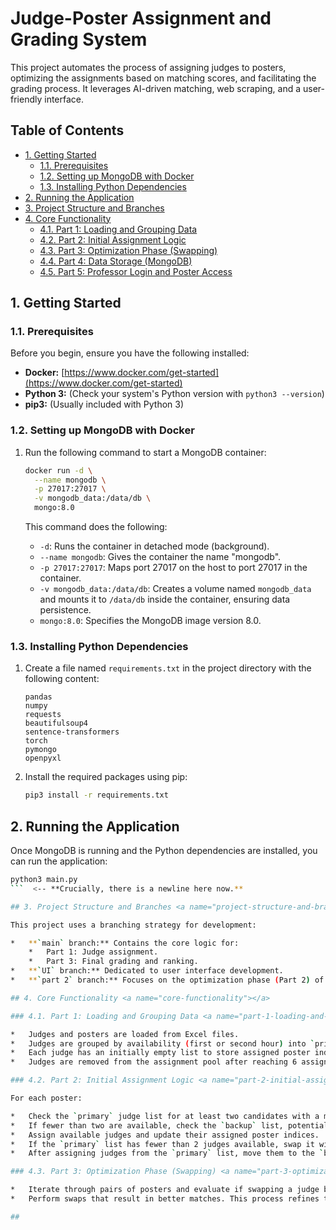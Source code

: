 # Judge-Poster Assignment and Grading System

This project automates the process of assigning judges to posters, optimizing the assignments based on matching scores, and facilitating the grading process. It leverages AI-driven matching, web scraping, and a user-friendly interface.

## Table of Contents

* [1. Getting Started](#getting-started)
    * [1.1. Prerequisites](#prerequisites)
    * [1.2. Setting up MongoDB with Docker](#setting-up-mongodb-with-docker)
    * [1.3. Installing Python Dependencies](#installing-python-dependencies)
* [2. Running the Application](#running-the-application)
* [3. Project Structure and Branches](#project-structure-and-branches)
* [4. Core Functionality](#core-functionality)
    * [4.1. Part 1: Loading and Grouping Data](#part-1-loading-and-grouping-data)
    * [4.2. Part 2: Initial Assignment Logic](#part-2-initial-assignment-logic)
    * [4.3. Part 3: Optimization Phase (Swapping)](#part-3-optimization-phase-swapping)
    * [4.4. Part 4: Data Storage (MongoDB)](#part-4-data-storage-mongodb)
    * [4.5. Part 5: Professor Login and Poster Access](#part-5-professor-login-and-poster-access)

## 1. Getting Started <a name="getting-started"></a>

### 1.1. Prerequisites <a name="prerequisites"></a>

Before you begin, ensure you have the following installed:

* **Docker:**  [https://www.docker.com/get-started](https://www.docker.com/get-started)
* **Python 3:**  (Check your system's Python version with `python3 --version`)
* **pip3:** (Usually included with Python 3)

### 1.2. Setting up MongoDB with Docker <a name="setting-up-mongodb-with-docker"></a>

1.  Run the following command to start a MongoDB container:

    ```bash
    docker run -d \
      --name mongodb \
      -p 27017:27017 \
      -v mongodb_data:/data/db \
      mongo:8.0
    ```

    This command does the following:
    *   `-d`: Runs the container in detached mode (background).
    *   `--name mongodb`: Gives the container the name "mongodb".
    *   `-p 27017:27017`: Maps port 27017 on the host to port 27017 in the container.
    *   `-v mongodb_data:/data/db`: Creates a volume named `mongodb_data` and mounts it to `/data/db` inside the container, ensuring data persistence.
    *   `mongo:8.0`: Specifies the MongoDB image version 8.0.

### 1.3. Installing Python Dependencies <a name="installing-python-dependencies"></a>

1.  Create a file named `requirements.txt` in the project directory with the following content:

    ```
    pandas
    numpy
    requests
    beautifulsoup4
    sentence-transformers
    torch
    pymongo
    openpyxl
    ```

2.  Install the required packages using pip:

    ```bash
    pip3 install -r requirements.txt
    ```

## 2. Running the Application <a name="running-the-application"></a>

Once MongoDB is running and the Python dependencies are installed, you can run the application:

```bash
python3 main.py
```  <-- **Crucially, there is a newline here now.**

## 3. Project Structure and Branches <a name="project-structure-and-branches"></a>

This project uses a branching strategy for development:

*   **`main` branch:** Contains the core logic for:
    *   Part 1: Judge assignment.
    *   Part 3: Final grading and ranking.
*   **`UI` branch:** Dedicated to user interface development.
*   **`part 2` branch:** Focuses on the optimization phase (Part 2) of matching judges to posters.

## 4. Core Functionality <a name="core-functionality"></a>

### 4.1. Part 1: Loading and Grouping Data <a name="part-1-loading-and-grouping-data"></a>

*   Judges and posters are loaded from Excel files.
*   Judges are grouped by availability (first or second hour) into `primary` and `backup` dictionaries.
*   Each judge has an initially empty list to store assigned poster indices.
*   Judges are removed from the assignment pool after reaching 6 assignments.

### 4.2. Part 2: Initial Assignment Logic <a name="part-2-initial-assignment-logic"></a>

For each poster:

*   Check the `primary` judge list for at least two candidates with a match score >= 0.5.
*   If fewer than two are available, check the `backup` list, potentially relaxing the threshold.
*   Assign available judges and update their assigned poster indices.
*   If the `primary` list has fewer than 2 judges available, swap it with the `backup` list and repeat.
*   After assigning judges from the `primary` list, move them to the `backup` list.

### 4.3. Part 3: Optimization Phase (Swapping) <a name="part-3-optimization-phase-swapping"></a>

*   Iterate through pairs of posters and evaluate if swapping a judge between them improves the combined match score.
*   Perform swaps that result in better matches. This process refines the initial assignments.

##

